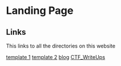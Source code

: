 # Landing Page

## Links

This links to all the directories on this website

[template 1](https://apparellnstuff.me/Cy-Club-Template/)
[template 2](https://apparellnstuff.me/DS-Club-Template/)
[blog](https://apparellnstuff.me/Cy-Club-Template/)
[CTF_WriteUps](http://apparellnstuff.me/CTF_WriteUps/)
